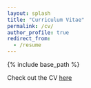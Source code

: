 ```yaml
---
layout: splash
title: "Curriculum Vitae"
permalink: /cv/
author_profile: true
redirect_from:
  - /resume
---
```



{% include base_path %}

Check out the CV [here](https://drive.google.com/file/d/1-FQIZ4lA9M40g44kkI2j1qZVH-Ss1Dpy/view?usp=sharing)
